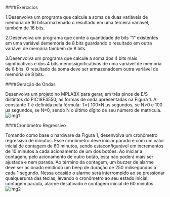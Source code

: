 ####Exercícios

1.Desenvolva um programa que calcule a soma de duas variáveis de memória de 16 bitsarmazenado o resultado em uma terceira variável, também de 16 bits.

2.Desenvolva um programa que conte a quantidade de bits “1” existentes em uma variável dememória de 8 bits guardando o resultado em outra variável de memória também de 8 bits.

3.Desenvolva um programa que calcule a soma dos 4 bits mais significativos e dos 4 bits menossignificativos de uma variável de memória de 8 bits.  O resultado da soma deve ser armazenadoem outra variável de memória  de 8 bits.

####Geração de Ondas

Desenvolva um projeto no MPLABX para gerar, em três pinos de E/S distintos  do PIC18F4550,  as formas de onda apresentadas na Figura 1. A constante T é definida pela fórmula: 
T={ 100*N μs segundos, se N>0 e 100 μs segundos, se N=0, sendo N o último dígito de seu número de matrícula.
![img1](https://github.com/cardosorrenan/micros-ufc/blob/master/assembly/img/ger_onda.png)

####Cronômetro Regressivo

Tomando como base o hardware da Figura 1, desenvolva um cronômetro regressivo de minutos.  Esse cronômetro deve iniciar parado e com um valor inicial de contagem de 60 minutos,  sendo estaconfigurável em incrementos de  10 minutos  a cada acionamento de um dos botões.  Ao iniciar a contagem, pelo acionamento de outro botão, esta não poderá mais ser ajustada e nem parada.  Ao término da contagem, um buzzer de alarme deve ser acionado emitindo um beep de duração de 250 milisegundos a cada 1 segundo. Nessa ocasião o alarme será interrompido ao se pressionar qualqueruma das teclas, levando o cronômetro ao seu estado inicial: contagem parada, alarme desativado e contagem inicial de 60 minutos.
![img2](https://github.com/cardosorrenan/micros-ufc/blob/master/assembly/img/cr_regr.png)
